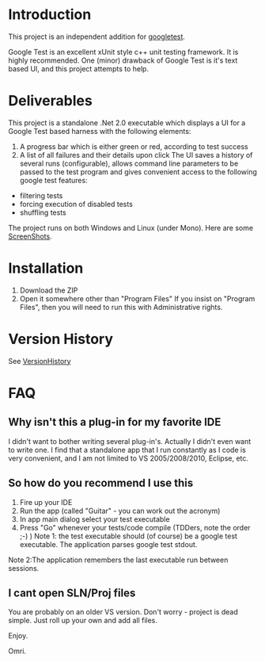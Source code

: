 # Introduction #
This project is an independent addition for [googletest](http://code.google.com/p/googletest/).


Google Test is an excellent xUnit style c++ unit testing framework. It is highly recommended. One (minor) drawback of Google Test is it's text based UI, and this project attempts to help.

# Deliverables #
This project is a standalone .Net 2.0 executable which displays a UI for a Google Test based harness with the following elements:
  1. A progress bar which is either green or red, according to test success
  1. A list of all failures and their details upon click
The UI saves a history of several runs (configurable), allows command line parameters to be passed to the test program and gives convenient access to the following google test features:
  * filtering tests
  * forcing execution of disabled tests
  * shuffling tests

The project runs on both Windows and Linux (under Mono). Here are some [ScreenShots](ScreenShots.md).

# Installation #
  1. Download the ZIP
  1. Open it somewhere other than "Program Files"
If you insist on "Program Files", then you will need to run this with Administrative rights.

# Version History #
See [VersionHistory](VersionHistory.md)

# FAQ #
## Why isn't this a plug-in for my favorite IDE ##
I didn't want to bother writing several plug-in's. Actually I didn't even want to write one. I find that a standalone app that I run constantly as I code is very convenient, and I am not limited to VS 2005/2008/2010, Eclipse, etc.
## So how do you recommend I use this ##
  1. Fire up your IDE
  1. Run the app (called "Guitar" - you can work out the acronym)
  1. In app main dialog select your test executable
  1. Press "Go" whenever your tests/code compile (TDDers, note the order ;-) )
Note 1: the test executable should (of course) be a google test executable. The application parses google test stdout.

Note 2:The application remembers the last executable run between sessions.
## I cant open SLN/Proj files ##
You are probably on an older VS version. Don't worry - project is dead simple. Just roll up your own and add all files.


Enjoy.

Omri.